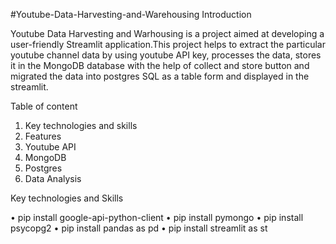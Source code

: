 #Youtube-Data-Harvesting-and-Warehousing
Introduction

Youtube Data Harvesting and Warhousing is a project aimed at developing a user-friendly Streamlit application.This project helps to extract the particular youtube channel data by using youtube API key, processes the data, stores it in the MongoDB database with the help of collect and store button and migrated the data into postgres SQL as a table form and displayed in the streamlit. 

Table of content

1.	Key technologies and skills
2.	Features
3.	Youtube API
4.	MongoDB
5.	Postgres
6.	Data Analysis

Key technologies and Skills

•	pip install google-api-python-client
•	pip install pymongo
•	pip install psycopg2
•	pip install pandas as pd
•	pip install streamlit as st



